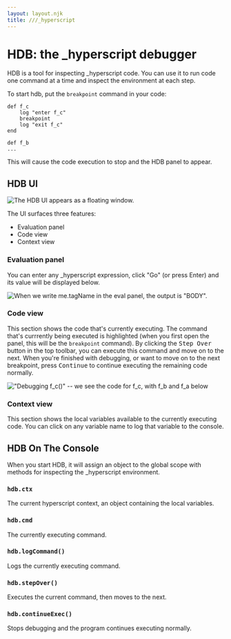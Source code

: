 ```yaml
---
layout: layout.njk
title: ///_hyperscript
---
```


# HDB: the _hyperscript debugger

HDB is a tool for inspecting _hyperscript code. You can use it to run code one command at a time and inspect the environment at each step.

To start hdb, put the `breakpoint` command in your code:

```hyperscript
def f_c
	log "enter f_c"
	breakpoint
	log "exit f_c"
end

def f_b
...
```

This will cause the code execution to stop and the HDB panel to appear.

## HDB UI

![The HDB UI appears as a floating window.](/img/hdb.png)

The UI surfaces three features:

* Evaluation panel
* Code view
* Context view

### Evaluation panel

You can enter any _hyperscript expression, click "Go" (or press Enter) and its value will be displayed below.

![When we write me.tagName in the eval panel, the output is "BODY".](/img/hdb-eval.png)

### Code view

This section shows the code that's currently executing. The command that's currrently being executed is highlighted (when you first open the panel, this will be the `breakpoint` command). By clicking the <kbd>Step Over</kbd> button in the top toolbar, you can execute this command and move on to the next. When you're finished with debugging, or want to move on to the next breakpoint, press <kbd>Continue</kbd> to continue executing the remaining code normally.

!["Debugging f_c()" -- we see the code for f_c, with f_b and f_a below](/img/hdb-code.png)

### Context view

This section shows the local variables available to the currently executing code. You can click on any variable name to log that variable to the console.

## HDB On The Console

When you start HDB, it will assign an object to the global scope with methods for inspecting the _hyperscript environment.

### `hdb.ctx`

The current hyperscript context, an object containing the local variables.

### `hdb.cmd`

The currently executing command.

### `hdb.logCommand()`

Logs the currently executing command.

### `hdb.stepOver()`

Executes the current command, then moves to the next.

### `hdb.continueExec()`

Stops debugging and the program continues executing normally.
